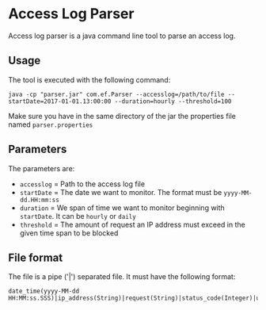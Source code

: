 # Access Log Parser
Access log parser is a java command line tool to parse an access log.

## Usage
The tool is executed with the following command:
```
java -cp "parser.jar" com.ef.Parser --accesslog=/path/to/file --startDate=2017-01-01.13:00:00 --duration=hourly --threshold=100
```
Make sure you have in the same directory of the jar the properties file named `parser.properties`
## Parameters
The parameters are:
 - `accesslog` = Path to the access log file
 - `startDate` = The date we want to monitor. The format must be `yyyy-MM-dd.HH:mm:ss`
 - `duration` = We span of time we want to monitor beginning with `startDate`. It can be `hourly` or `daily`
 - `threshold` = The amount of request an IP address must exceed in the given time span to be blocked

## File format
The file is a pipe ('|') separated file. It must have the following format:
```
date_time(yyyy-MM-dd HH:MM:ss.SSS)|ip_address(String)|request(String)|status_code(Integer)|user_agent(String)
```

